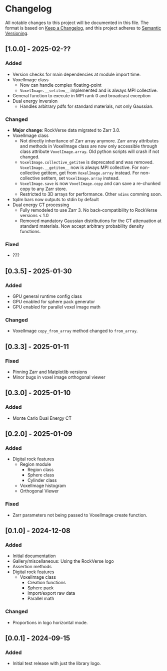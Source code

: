 # Changelog

All notable changes to this project will be documented in this file.
The format is based on [Keep a Changelog](https://keepachangelog.com/en/1.0.0/),
and this project adheres to [Semantic Versioning](https://semver.org/spec/v2.0.0.html).

## [1.0.0] - 2025-02-??
### Added
- Version checks for main dependencies at module import time.
- VoxelImage class
  - Now can handle complex floating-point
  - ``VoxelImage.__setitem__`` implemented and is always MPI collective.
- General function to execute in MPI rank 0 and broadcast exception
- Dual energy inversion
  - Handles arbitrary pdfs for standard materials, not only Gaussian.

### Changed
- **Major change**: RockVerse data migrated to Zarr 3.0.
- VoxelImage class
  - Not directly inheritance of Zarr array anymore.
    Zarr array attributes and methods in VoxelImage class are now only
    accessible through class attribute ``VoxelImage.array``.
    Old python scripts will crash if not changed.
  - ``VoxelImage.collective_getitem`` is deprecated and was removed.
    ``VoxelImage.__getitem__`` now is always MPI collective. For non-collective
    getitem, get from ``VoxelImage.array`` instead.
    For non-collective setitem, set ``VoxelImage.array`` instead.
  - ``VoxelImage.save`` is now ``VoxelImage.copy`` and can save a re-chunked
    copy to any Zarr store.
  - Restricted to 3D arrays for performance. Other ``ndims`` comming soon.
- tqdm bars now outputs to stdin by default
- Dual energy CT processing
  - Fully remodeled to use Zarr 3. No back-compatibility to RockVerse versions < 1.0
  - Removed mandatory Gaussian distributions for the CT attenuation at standard
    materials. Now accept arbitrary probability density functions.

### Fixed
- ???

## [0.3.5] - 2025-01-30
### Added
- GPU general runtime config class
- GPU enabled for sphere pack generator
- GPU enabled for parallel voxel image math

### Changed
- VoxelImage ``copy_from_array`` method changed to ``from_array``.

## [0.3.3] - 2025-01-11

### Fixed
- Pinning Zarr and Matplotlib versions
- Minor bugs in voxel image orthogonal viewer

## [0.3.0] - 2025-01-10
### Added
- Monte Carlo Dual Energy CT


## [0.2.0] - 2025-01-09
### Added
- Digital rock features
    - Region module
        - Region class
        - Sphere class
        - Cylinder class
    - VoxelImage histogram
    - Orthogonal Viewer


### Fixed
- Zarr parameters not being passed to VoxelImage create function.


## [0.1.0] - 2024-12-08
### Added
- Initial documentation
- Gallery/miscellaneous: Using the RockVerse logo
- Assertion methods
- Digital rock features
    - VoxelImage class
        - Creation functions
        - Sphere pack
        - Import/export raw data
        - Parallel math

### Changed
- Proportions in logo horizontal mode.


## [0.0.1] - 2024-09-15
### Added
- Initial test release with just the library logo.
